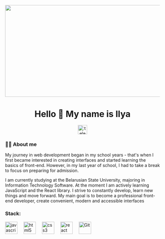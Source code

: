 <div align="center">
  <img height="300" width="600" src="https://user-images.githubusercontent.com/74038190/225813708-98b745f2-7d22-48cf-9150-083f1b00d6c9.gif"  />

</div>

<h1 align="center"> Hello 👋 My name is Ilya</h1>

<div align="center">
  <a href="https://t.me/igotswag1gotstyle" target="_blank">
    <img src="https://img.shields.io/static/v1?message=Telegram&logo=telegram&label=&color=2CA5E0&logoColor=white&labelColor=&style=for-the-badge" height="30" alt="telegram logo"  />
  </a>
</div>

<div> 
<h3 align="left">👨‍💻 About me</h3>

<p align="left"> My journey in web development began in my school years - that's when I first became interested in creating interfaces and started learning the basics of front-end. However, in my last year of school, I had to take a break to focus on preparing for admission.
<br>

I am currently studying at the Belarusian State University, majoring in Information Technology Software. At the moment I am actively learning JavaScript and the React library.
I strive to constantly develop, learn new things and move forward. My main goal is to become a professional front-end developer, create convenient, modern and accessible interfaces</p>


</div>
<h3 align="left">Stack:</h3>
<div align="left">
  <img src="https://cdn.jsdelivr.net/gh/devicons/devicon/icons/javascript/javascript-original.svg" height="40" alt="javascript logo"  />
  <img width="12"/>
  <img src="https://cdn.jsdelivr.net/gh/devicons/devicon/icons/html5/html5-original.svg" height="40" alt="html5 logo"  />
  <img width="12" />
  <img src="https://cdn.jsdelivr.net/gh/devicons/devicon/icons/css3/css3-original.svg" height="40" alt="css3 logo"/>
  <img width="12"/>
  <img src="https://cdn.jsdelivr.net/gh/devicons/devicon/icons/react/react-original.svg" height="40" alt="react logo"/>
  <img width="12"/>
  <img src="https://raw.githubusercontent.com/danielcranney/readme-generator/main/public/icons/skills/git-colored.svg" width="40" height="40" alt="Git"/>
</p>
</div>

<br>



